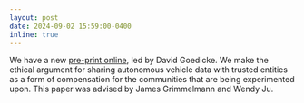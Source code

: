 ```yaml
---
layout: post
date: 2024-09-02 15:59:00-0400
inline: true
---
```


We have a new [pre-print online](https://arxiv.org/abs/2409.01342), led by David Goedicke. We make the ethical argument for sharing autonomous vehicle data with trusted entities as a form of compensation for the communities that are being experimented upon. This paper was advised by James Grimmelmann and Wendy Ju.